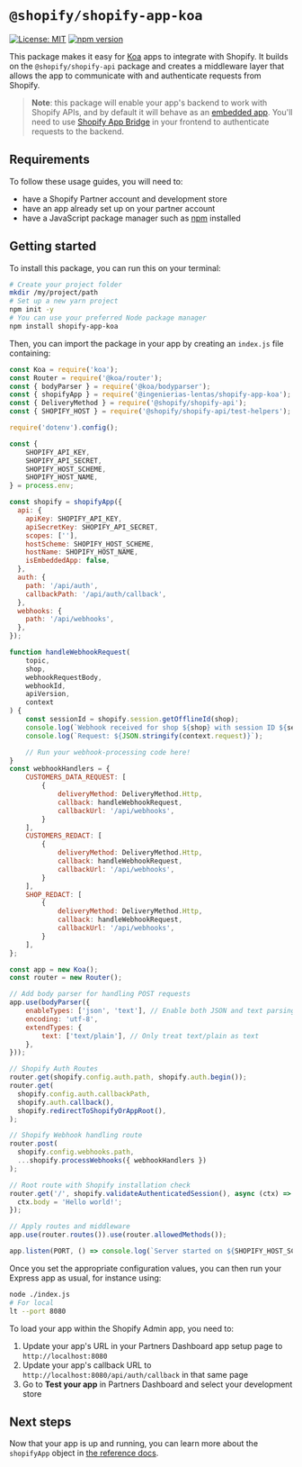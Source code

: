 # `@shopify/shopify-app-koa`

<!-- ![Build Status]() -->

[![License: MIT](https://img.shields.io/badge/License-MIT-green.svg)](LICENSE.md)
[![npm version](https://badge.fury.io/js/@ingenierias-lentas%2Fshopify-app-koa.svg)](https://badge.fury.io/js/@ingenierias-lentas%2Fshopify-app-koa)

This package makes it easy for [Koa](https://koajs.com/) apps to integrate with Shopify.
It builds on the `@shopify/shopify-api` package and creates a middleware layer that allows the app to communicate with and authenticate requests from Shopify.

> **Note**: this package will enable your app's backend to work with Shopify APIs, and by default it will behave as an [embedded app](https://shopify.dev/docs/apps/auth/oauth/session-tokens). You'll need to use [Shopify App Bridge](https://shopify.dev/docs/apps/tools/app-bridge) in your frontend to authenticate requests to the backend.

## Requirements

To follow these usage guides, you will need to:

- have a Shopify Partner account and development store
- have an app already set up on your partner account
- have a JavaScript package manager such as [npm](https://www.npmjs.com/) installed

## Getting started

To install this package, you can run this on your terminal:

```bash
# Create your project folder
mkdir /my/project/path
# Set up a new yarn project
npm init -y
# You can use your preferred Node package manager
npm install shopify-app-koa
```

Then, you can import the package in your app by creating an `index.js` file containing:

```javascript
const Koa = require('koa');
const Router = require('@koa/router');
const { bodyParser } = require('@koa/bodyparser');
const { shopifyApp } = require('@ingenierias-lentas/shopify-app-koa'); // Assuming you are using your own package version
const { DeliveryMethod } = require('@shopify/shopify-api');
const { SHOPIFY_HOST } = require('@shopify/shopify-api/test-helpers');

require('dotenv').config();

const {
    SHOPIFY_API_KEY,
    SHOPIFY_API_SECRET,
    SHOPIFY_HOST_SCHEME,
    SHOPIFY_HOST_NAME,
} = process.env;

const shopify = shopifyApp({
  api: {
    apiKey: SHOPIFY_API_KEY,
    apiSecretKey: SHOPIFY_API_SECRET,
    scopes: [''],
    hostScheme: SHOPIFY_HOST_SCHEME,
    hostName: SHOPIFY_HOST_NAME,
    isEmbeddedApp: false,
  },
  auth: {
    path: '/api/auth',
    callbackPath: '/api/auth/callback',
  },
  webhooks: {
    path: '/api/webhooks',
  },
});

function handleWebhookRequest(
    topic,
    shop,
    webhookRequestBody,
    webhookId,
    apiVersion,
    context
) {
    const sessionId = shopify.session.getOfflineId(shop);
    console.log(`Webhook received for shop ${shop} with session ID ${sessionId}`);
    console.log(`Request: ${JSON.stringify(context.request)}`);

    // Run your webhook-processing code here!
}
const webhookHandlers = {
    CUSTOMERS_DATA_REQUEST: [
        {
            deliveryMethod: DeliveryMethod.Http,
            callback: handleWebhookRequest,
            callbackUrl: '/api/webhooks',
        }
    ],
    CUSTOMERS_REDACT: [
        {
            deliveryMethod: DeliveryMethod.Http,
            callback: handleWebhookRequest,
            callbackUrl: '/api/webhooks',
        }
    ],
    SHOP_REDACT: [
        {
            deliveryMethod: DeliveryMethod.Http,
            callback: handleWebhookRequest,
            callbackUrl: '/api/webhooks',
        }
    ],
};

const app = new Koa();
const router = new Router();

// Add body parser for handling POST requests
app.use(bodyParser({
    enableTypes: ['json', 'text'], // Enable both JSON and text parsing
    encoding: 'utf-8',
    extendTypes: {
        text: ['text/plain'], // Only treat text/plain as text
    },
}));

// Shopify Auth Routes
router.get(shopify.config.auth.path, shopify.auth.begin());
router.get(
  shopify.config.auth.callbackPath,
  shopify.auth.callback(),
  shopify.redirectToShopifyOrAppRoot(),
);

// Shopify Webhook handling route
router.post(
  shopify.config.webhooks.path,
  ...shopify.processWebhooks({ webhookHandlers })
);

// Root route with Shopify installation check
router.get('/', shopify.validateAuthenticatedSession(), async (ctx) => {
  ctx.body = 'Hello world!';
});

// Apply routes and middleware
app.use(router.routes()).use(router.allowedMethods());

app.listen(PORT, () => console.log(`Server started on ${SHOPIFY_HOST_SCHEME}://${SHOPIFY_HOST_NAME}`));
```

Once you set the appropriate configuration values, you can then run your Express app as usual, for instance using:

```bash
node ./index.js
# For local
lt --port 8080
```

To load your app within the Shopify Admin app, you need to:

1. Update your app's URL in your Partners Dashboard app setup page to `http://localhost:8080`
1. Update your app's callback URL to `http://localhost:8080/api/auth/callback` in that same page
1. Go to **Test your app** in Partners Dashboard and select your development store

## Next steps

Now that your app is up and running, you can learn more about the `shopifyApp` object in [the reference docs](https://github.com/Shopify/shopify-app-js/tree/main/packages/apps/shopify-api/docs/reference).
